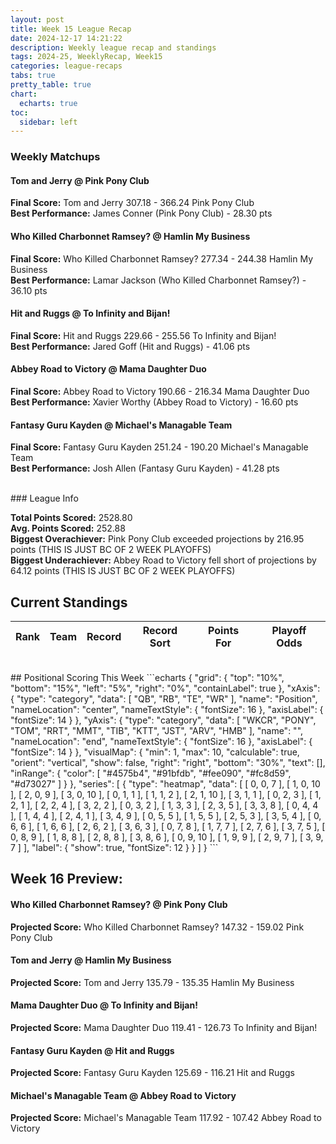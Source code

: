 ```yaml
---
layout: post
title: Week 15 League Recap
date: 2024-12-17 14:21:22
description: Weekly league recap and standings
tags: 2024-25, WeeklyRecap, Week15
categories: league-recaps
tabs: true
pretty_table: true
chart:
  echarts: true
toc:
  sidebar: left
---
```


### Weekly Matchups

#### Tom and Jerry @ Pink Pony Club

**Final Score:** Tom and Jerry 307.18 - 366.24 Pink Pony Club<br>
**Best Performance:** James Conner (Pink Pony Club) - 28.30 pts<br>


#### Who Killed Charbonnet Ramsey? @ Hamlin My Business 

**Final Score:** Who Killed Charbonnet Ramsey? 277.34 - 244.38 Hamlin My Business <br>
**Best Performance:** Lamar Jackson (Who Killed Charbonnet Ramsey?) - 36.10 pts<br>


#### Hit and Ruggs @ To Infinity and Bijan!

**Final Score:** Hit and Ruggs 229.66 - 255.56 To Infinity and Bijan!<br>
**Best Performance:** Jared Goff (Hit and Ruggs) - 41.06 pts<br>


#### Abbey Road to Victory @ Mama Daughter Duo

**Final Score:** Abbey Road to Victory 190.66 - 216.34 Mama Daughter Duo<br>
**Best Performance:** Xavier Worthy (Abbey Road to Victory) - 16.60 pts<br>


#### Fantasy Guru Kayden @ Michael's Managable Team

**Final Score:** Fantasy Guru Kayden 251.24 - 190.20 Michael's Managable Team<br>
**Best Performance:** Josh Allen (Fantasy Guru Kayden) - 41.28 pts<br>


<br>
### League Info 

**Total Points Scored:** 2528.80 <br>
**Avg. Points Scored:** 252.88<br>
**Biggest Overachiever:** Pink Pony Club exceeded projections by 216.95 points (THIS IS JUST BC OF 2 WEEK PLAYOFFS)<br>
**Biggest Underachiever:** Abbey Road to Victory fell short of projections by 64.12 points (THIS IS JUST BC OF 2 WEEK PLAYOFFS)


## Current Standings

<table
data-click-to-select="true"
data-height="635"
data-search="false"
data-toggle="table"
data-url="{{ "/assets/json/standings/Week_15_2024_standings.json"}}">
<thead>
<tr>
<th data-field="rank" data-halign="center" data-align="center" data-sortable="true">Rank</th>
<th data-field="team" data-halign="left" data-align="left" data-sortable="true">Team</th>
<th data-field="record" data-halign="center" data-align="center" data-sortable="true" data-sort-name="record_sort">Record</th>
<th data-field="record_sort" data-sortable="true" data-visible="false">Record Sort</th>
<th data-field="points_for" data-halign="center" data-align="center" data-sortable="true">Points For</th>
<th data-field="playoff_odds" data-halign="center" data-align="center" data-sortable="true">Playoff Odds</th>
</tr>
</thead>
</table>

<br>
## Positional Scoring This Week
```echarts
{
    "grid": {
        "top": "10%",
        "bottom": "15%",
        "left": "5%",
        "right": "0%",
        "containLabel": true
    },
    "xAxis": {
        "type": "category",
        "data": [
            "QB",
            "RB",
            "TE",
            "WR"
        ],
        "name": "Position",
        "nameLocation": "center",
        "nameTextStyle": {
            "fontSize": 16
        },
        "axisLabel": {
            "fontSize": 14
        }
    },
    "yAxis": {
        "type": "category",
        "data": [
            "WKCR",
            "PONY",
            "TOM",
            "RRT",
            "MMT",
            "TIB",
            "KTT",
            "JST",
            "ARV",
            "HMB"
        ],
        "name": "",
        "nameLocation": "end",
        "nameTextStyle": {
            "fontSize": 16
        },
        "axisLabel": {
            "fontSize": 14
        }
    },
    "visualMap": {
        "min": 1,
        "max": 10,
        "calculable": true,
        "orient": "vertical",
        "show": false,
        "right": "right",
        "bottom": "30%",
        "text": [],
        "inRange": {
            "color": [
                "#4575b4",
                "#91bfdb",
                "#fee090",
                "#fc8d59",
                "#d73027"
            ]
        }
    },
    "series": [
        {
            "type": "heatmap",
            "data": [
                [
                    0,
                    0,
                    7
                ],
                [
                    1,
                    0,
                    10
                ],
                [
                    2,
                    0,
                    9
                ],
                [
                    3,
                    0,
                    10
                ],
                [
                    0,
                    1,
                    1
                ],
                [
                    1,
                    1,
                    2
                ],
                [
                    2,
                    1,
                    10
                ],
                [
                    3,
                    1,
                    1
                ],
                [
                    0,
                    2,
                    3
                ],
                [
                    1,
                    2,
                    1
                ],
                [
                    2,
                    2,
                    4
                ],
                [
                    3,
                    2,
                    2
                ],
                [
                    0,
                    3,
                    2
                ],
                [
                    1,
                    3,
                    3
                ],
                [
                    2,
                    3,
                    5
                ],
                [
                    3,
                    3,
                    8
                ],
                [
                    0,
                    4,
                    4
                ],
                [
                    1,
                    4,
                    4
                ],
                [
                    2,
                    4,
                    1
                ],
                [
                    3,
                    4,
                    9
                ],
                [
                    0,
                    5,
                    5
                ],
                [
                    1,
                    5,
                    5
                ],
                [
                    2,
                    5,
                    3
                ],
                [
                    3,
                    5,
                    4
                ],
                [
                    0,
                    6,
                    6
                ],
                [
                    1,
                    6,
                    6
                ],
                [
                    2,
                    6,
                    2
                ],
                [
                    3,
                    6,
                    3
                ],
                [
                    0,
                    7,
                    8
                ],
                [
                    1,
                    7,
                    7
                ],
                [
                    2,
                    7,
                    6
                ],
                [
                    3,
                    7,
                    5
                ],
                [
                    0,
                    8,
                    9
                ],
                [
                    1,
                    8,
                    8
                ],
                [
                    2,
                    8,
                    8
                ],
                [
                    3,
                    8,
                    6
                ],
                [
                    0,
                    9,
                    10
                ],
                [
                    1,
                    9,
                    9
                ],
                [
                    2,
                    9,
                    7
                ],
                [
                    3,
                    9,
                    7
                ]
            ],
            "label": {
                "show": true,
                "fontSize": 12
            }
        }
    ]
}
```
    
## Week 16 Preview:
#### Who Killed Charbonnet Ramsey? @ Pink Pony Club

**Projected Score:** Who Killed Charbonnet Ramsey? 147.32 - 159.02 Pink Pony Club<br>


#### Tom and Jerry @ Hamlin My Business 

**Projected Score:** Tom and Jerry 135.79 - 135.35 Hamlin My Business <br>


#### Mama Daughter Duo @ To Infinity and Bijan!

**Projected Score:** Mama Daughter Duo 119.41 - 126.73 To Infinity and Bijan!<br>


#### Fantasy Guru Kayden @ Hit and Ruggs

**Projected Score:** Fantasy Guru Kayden 125.69 - 116.21 Hit and Ruggs<br>


#### Michael's Managable Team @ Abbey Road to Victory

**Projected Score:** Michael's Managable Team 117.92 - 107.42 Abbey Road to Victory<br>

